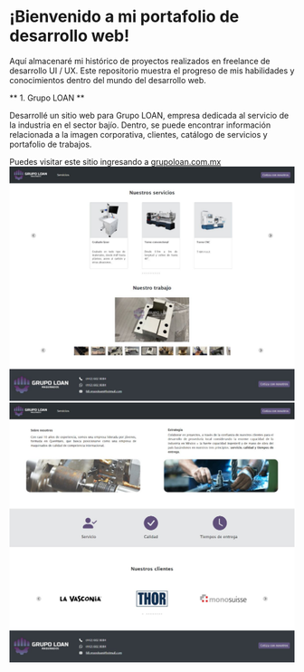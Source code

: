# ¡Bienvenido a mi portafolio de desarrollo web!

Aquí almacenaré mi histórico de proyectos realizados en freelance de desarrollo UI / UX. Este repositorio muestra el progreso de mis habilidades y conocimientos dentro del mundo del desarrollo web.

** 1. Grupo LOAN **

Desarrollé un sitio web para Grupo LOAN, empresa dedicada al servicio de la industria en el sector bajío. Dentro, se puede encontrar información relacionada a la imagen corporativa, clientes, catálogo de servicios y portafolio de trabajos. <br>
  
Puedes visitar este sitio ingresando a [grupoloan.com.mx](https://grupoloan.com.mx)
<br>
  ![Inicio](https://github.com/dembA7/Web-Development/blob/main/Grupo%20LOAN/public/assets/GrupoLoanInicio.jpg)
  <br>
  ![Servicios](https://github.com/dembA7/Web-Development/blob/main/Grupo%20LOAN/public/assets/GrupoLoanServicios.jpg)
